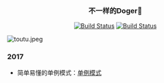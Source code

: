 <h3 align="center">不一样的Doger🐶</h3>

<p align="center">
   <a href=""><img id="like" src="https://img.shields.io/badge/掘金-755喜欢-blue.svg" alt="Build Status"></a>
   <a href=""><img id="read" src="https://img.shields.io/badge/掘金-1.93k阅读-blue.svg" alt="Build Status"></a>
  </p>
  
![toutu.jpeg](https://user-gold-cdn.xitu.io/2017/5/13/19fa4135cdcec7e06c0ec94d30e8933a?imageView2/1/w/100/h/100/q/85/interlace/1)


### 2017
  
 - 简单易懂的单例模式：[单例模式](https://juejin.im/post/5920fe8844d904006cc24e1f)
 

